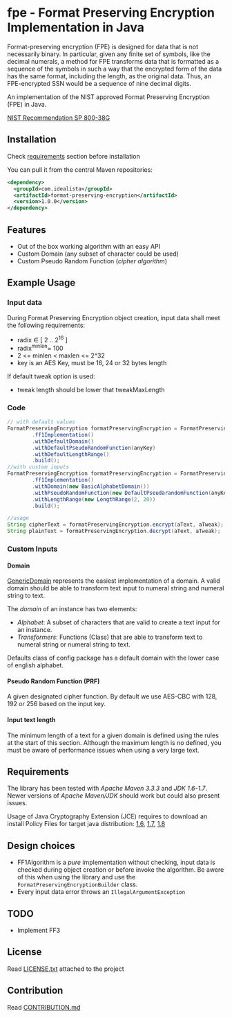 # fpe - Format Preserving Encryption Implementation in Java

Format-preserving encryption (FPE) is designed for data that is not necessarily binary. In particular, given any finite set of symbols, like the decimal numerals, a method for FPE transforms data that is formatted as a sequence of the symbols in such a way that the encrypted form of the data has the same format, including the length, as the original data. Thus, an FPE-encrypted SSN would be a sequence of nine decimal digits.

An implementation of the NIST approved Format Preserving Encryption (FPE) in Java.

[NIST Recommendation SP 800-38G](http://nvlpubs.nist.gov/nistpubs/SpecialPublications/NIST.SP.800-38G.pdf)


## Installation

Check [requirements](#requirements) section before installation


You can pull it from the central Maven repositories:

```xml
<dependency>
  <groupId>com.idealista</groupId>
  <artifactId>format-preserving-encryption</artifactId>
  <version>1.0.0</version>
</dependency>
```

## Features

* Out of the box working algorithm with an easy API
* Custom Domain (any subset of character could be used)
* Custom Pseudo Random Function (_cipher algorithm_)

## Example Usage

### Input data

During Format Preserving Encryption object creation, input data shall meet the following requirements:

- radix ∈ [ 2 .. 2<sup>16</sup> ]
- radix<sup>minlen</sup >= 100
- 2 <= minlen < maxlen <= 2^32
- key is an AES Key, must be 16, 24 or 32 bytes length

If default tweak option is used:

- tweak length should be lower that tweakMaxLength

### Code

```java
// with default values
FormatPreservingEncryption formatPreservingEncryption = FormatPreservingEncryptionBuilder
        .ff1Implementation()
        .withDefaultDomain()
        .withDefaultPseudoRandomFunction(anyKey)
        .withDefaultLengthRange()
        .build();
//with custom inputs
FormatPreservingEncryption formatPreservingEncryption = FormatPreservingEncryptionBuilder
        .ff1Implementation()
        .withDomain(new BasicAlphabetDomain())
        .withPseudoRandomFunction(new DefaultPseudarandomFunction(anyKey))
        .withLengthRange(new LengthRange(2, 20))
        .build();

//usage
String cipherText = formatPreservingEncryption.encrypt(aText, aTweak);
String plainText = formatPreservingEncryption.decrypt(aText, aTweak);

```

### Custom Inputs

#### Domain

[GenericDomain](src/main/java/com/idealista/fpe/config/GenericDomain.java) represents the easiest implementation of a domain.  A valid domain should be able to transform text input to numeral string and numeral string to text.

The _domain_ of an instance has two elements:

- *Alphabet*: A subset of characters that are valid to create a text input for an instance.
- *Transformers*: Functions (Class) that are able to transform text to numeral string or numeral string to text.

Defaults class of config package has a default domain with the lower case of english alphabet.

#### Pseudo Random Function (PRF)

A given designated cipher function. By default we use AES-CBC with 128, 192 or 256 based on the input key.

#### Input text length

The minimum length of a text for a given domain is defined using the rules at the start of this section. Although the maximum length is no defined, you must be aware of performance issues when using a very large text.  

## Requirements

The library has been tested with _Apache Maven 3.3.3_ and _JDK 1.6-1.7_. Newer versions of _Apache Maven/JDK_ should work but could also present issues.

Usage of Java Cryptography Extension (JCE) requires to download an install Policy Files for target java distribution: [1.6](http://www.oracle.com/technetwork/es/java/javase/downloads/jce-6-download-429243.html), [1.7](http://www.oracle.com/technetwork/java/javase/downloads/jce-7-download-432124.html), [1.8](http://www.oracle.com/technetwork/java/javase/downloads/jce8-download-2133166.html)

## Design choices

- FF1Algorithm is a _pure_ implementation without checking, input data is checked during object creation or before invoke the algorithm. Be awere of this when using the library and use the `FormatPreservingEncryptionBuilder` class.
- Every input data error throws an `IllegalArgumentException`

## TODO

* Implement FF3

## License 

Read [LICENSE.txt](LICENSE.txt) attached to the project

## Contribution

Read [CONTRIBUTION.md](CONTRIBUTION.md)
